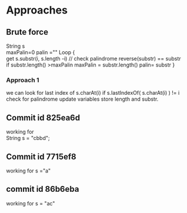 # Approaches

## Brute force

String s  
maxPalin=0
palin =""
Loop {  
    get s.substr(i, s.length -i)
    // check palindrome
    reverse(substr) == substr  
    if substr.length() >maxPalin
        maxPalin =  substr.length()
        palin= substr
}  

### Approach 1

we can look for last index of s.charAt(i)
if s.lastIndexOf( s.charAt(i) ) != i
    check for palindrome
    update variables store length and substr.

## Commit id 825ea6d

working for  
String s = "cbbd";  

## Commit id 7715ef8

working for s ="a"

## commit id  86b6eba

working for s = "ac"
